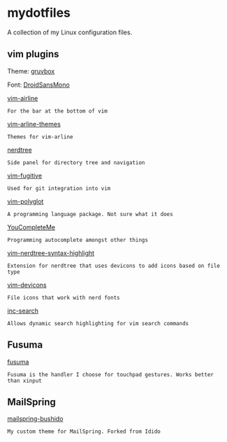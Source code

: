 # mydotfiles

A collection of my Linux configuration files.

## vim plugins

Theme: [gruvbox](https://github.com/morhetz/gruvbox)

Font: [DroidSansMono](https://nerdfonts.com-font-downloads)

[vim-airline](https://github.com/vim-airline/vim-airline)

	For the bar at the bottom of vim

[vim-arline-themes](https://github.com/vim-arline/vim-arline-themes)

	Themes for vim-arline

[nerdtree](https://github.com/preservim/nerdtree)

	Side panel for directory tree and navigation

[vim-fugitive](https://github.com/tpope/vim-fugitive)

	Used for git integration into vim

[vim-polyglot](https://github.com/sheerun/vim-polyglot)

	A programming language package. Not sure what it does

[YouCompleteMe](https://github.com/ycm-core/YouCompleteMe)

	Programming autocomplete amongst other things

[vim-nerdtree-syntax-highlight](https://github.com/tiagofumo/vim-nerdtree-syntax-highlight)

	Extension for nerdtree that uses devicons to add icons based on file type

[vim-devicons](https://github.com/ryanoasis/vim-devicons)

	File icons that work with nerd fonts 

[inc-search](https://github.com/haya14busa/incsearch.vim)

	Allows dynamic search highlighting for vim search commands

## Fusuma

[fusuma](https://github.com/iberianpig/fusuma)

	Fusuma is the handler I choose for touchpad gestures. Works better than xinput

## MailSpring

[mailspring-bushido](https://github.com/TLChilton/mailspring-bushido)

	My custom theme for MailSpring. Forked from Idido 

